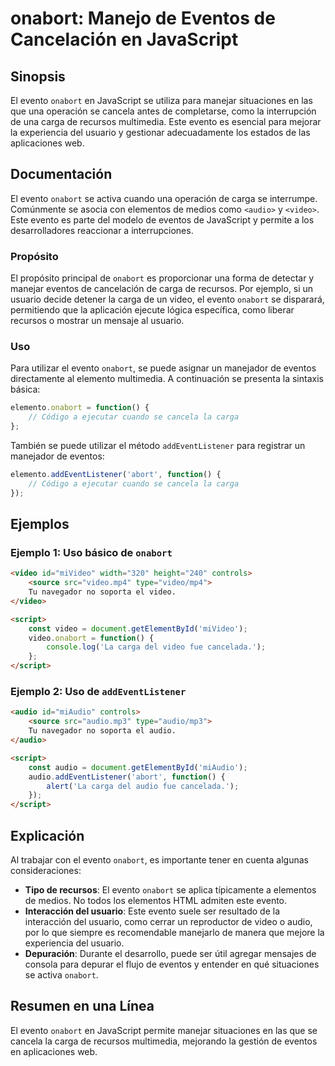 <!--
Meta Description: # onabort: Manejo de Eventos de Cancelación en JavaScript ## Sinopsis El evento `onabort` en JavaScript se utiliza para manejar situaciones en las que...
Meta Keywords: onabort, evento, video, audio, carga
-->

# onabort: Manejo de Eventos de Cancelación en JavaScript

## Sinopsis
El evento `onabort` en JavaScript se utiliza para manejar situaciones en las que una operación se cancela antes de completarse, como la interrupción de una carga de recursos multimedia. Este evento es esencial para mejorar la experiencia del usuario y gestionar adecuadamente los estados de las aplicaciones web.

## Documentación
El evento `onabort` se activa cuando una operación de carga se interrumpe. Comúnmente se asocia con elementos de medios como `<audio>` y `<video>`. Este evento es parte del modelo de eventos de JavaScript y permite a los desarrolladores reaccionar a interrupciones.

### Propósito
El propósito principal de `onabort` es proporcionar una forma de detectar y manejar eventos de cancelación de carga de recursos. Por ejemplo, si un usuario decide detener la carga de un video, el evento `onabort` se disparará, permitiendo que la aplicación ejecute lógica específica, como liberar recursos o mostrar un mensaje al usuario.

### Uso
Para utilizar el evento `onabort`, se puede asignar un manejador de eventos directamente al elemento multimedia. A continuación se presenta la sintaxis básica:

```javascript
elemento.onabort = function() {
    // Código a ejecutar cuando se cancela la carga
};
```

También se puede utilizar el método `addEventListener` para registrar un manejador de eventos:

```javascript
elemento.addEventListener('abort', function() {
    // Código a ejecutar cuando se cancela la carga
});
```

## Ejemplos

### Ejemplo 1: Uso básico de `onabort`
```html
<video id="miVideo" width="320" height="240" controls>
    <source src="video.mp4" type="video/mp4">
    Tu navegador no soporta el video.
</video>

<script>
    const video = document.getElementById('miVideo');
    video.onabort = function() {
        console.log('La carga del video fue cancelada.');
    };
</script>
```

### Ejemplo 2: Uso de `addEventListener`
```html
<audio id="miAudio" controls>
    <source src="audio.mp3" type="audio/mp3">
    Tu navegador no soporta el audio.
</audio>

<script>
    const audio = document.getElementById('miAudio');
    audio.addEventListener('abort', function() {
        alert('La carga del audio fue cancelada.');
    });
</script>
```

## Explicación
Al trabajar con el evento `onabort`, es importante tener en cuenta algunas consideraciones:

- **Tipo de recursos**: El evento `onabort` se aplica típicamente a elementos de medios. No todos los elementos HTML admiten este evento.
- **Interacción del usuario**: Este evento suele ser resultado de la interacción del usuario, como cerrar un reproductor de video o audio, por lo que siempre es recomendable manejarlo de manera que mejore la experiencia del usuario.
- **Depuración**: Durante el desarrollo, puede ser útil agregar mensajes de consola para depurar el flujo de eventos y entender en qué situaciones se activa `onabort`.

## Resumen en una Línea
El evento `onabort` en JavaScript permite manejar situaciones en las que se cancela la carga de recursos multimedia, mejorando la gestión de eventos en aplicaciones web.